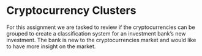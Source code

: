 # Cryptocurrency Clusters

For this assignment we are tasked to review if the cryptocurrencies can be grouped to create a classification system for an investment bank’s new investment. The bank is new to the cryptocurrencies market and would like to have more insight on the market. 

